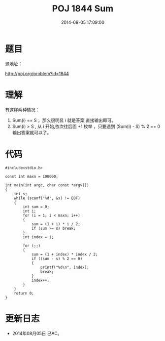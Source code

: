 ﻿---
layout: post
title: POJ 1844 Sum
date: 2014-08-05 17:09:00
categories: Exercise
toc: true
---
# 题目
源地址：

http://poj.org/problem?id=1844

# 理解
有这样两种情况：
1. Sum(i) == S ，那么很明显 i 就是答案,直接输出即可。
2. Sum(i) > S , 从 i 开始,依次往后面 +1 枚举 ，只要遇到 (Sum(i) - S) % 2 == 0 输出答案就可以了。

<!-- more -->

# 代码

```
#include<stdio.h>

const int maxn = 100000;

int main(int argc, char const *argv[])
{
    int s;
    while (scanf("%d", &s) != EOF)
    {
        int sum = 0;
        int i;
        for (i = 1; i < maxn; i++)
        {
            sum = (1 + i) * i / 2;
            if (sum >= s) break;
        }
        int index = i;

        for (;;)
        {
            sum = (1 + index) * index / 2;
            if ((sum - s) % 2 == 0)
            {
                printf("%d\n", index);
                break;
            }
            index++;
        }
    }
    return 0;
}

```

# 更新日志
- 2014年08月05日 已AC。
